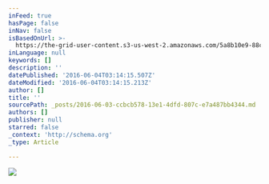 ```yaml
---
inFeed: true
hasPage: false
inNav: false
isBasedOnUrl: >-
  https://the-grid-user-content.s3-us-west-2.amazonaws.com/5a8b10e9-88c2-4f29-a436-7851b362769e.jpg
inLanguage: null
keywords: []
description: ''
datePublished: '2016-06-04T03:14:15.507Z'
dateModified: '2016-06-04T03:14:15.213Z'
author: []
title: ''
sourcePath: _posts/2016-06-03-ccbcb578-13e1-4dfd-807c-e7a487bb4344.md
authors: []
publisher: null
starred: false
_context: 'http://schema.org'
_type: Article

---
```

![](https://the-grid-user-content.s3-us-west-2.amazonaws.com/5a8b10e9-88c2-4f29-a436-7851b362769e.jpg)